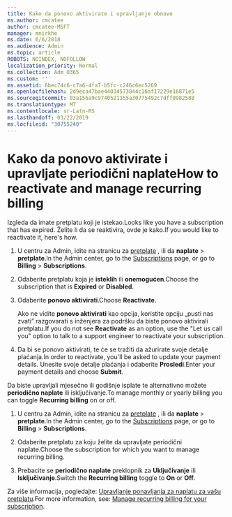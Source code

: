 ```yaml
---
title: Kako da ponovo aktivirate i upravljanje obnove
ms.author: cmcatee
author: cmcatee-MSFT
manager: mnirkhe
ms.date: 6/6/2018
ms.audience: Admin
ms.topic: article
ROBOTS: NOINDEX, NOFOLLOW
localization_priority: Normal
ms.collection: Adm_O365
ms.custom: ''
ms.assetid: 6bec74c6-c7a6-4fa7-b5fc-c246c6ec5269
ms.openlocfilehash: 2d9eca47bae44034573844c16af17229e16871e5
ms.sourcegitcommit: 03a156a9c9740521155a30775492c7dff0982588
ms.translationtype: MT
ms.contentlocale: sr-Latn-RS
ms.lasthandoff: 03/22/2019
ms.locfileid: "30755240"
---
```

# <a name="how-to-reactivate-and-manage-recurring-billing"></a><span data-ttu-id="f57b2-102">Kako da ponovo aktivirate i upravljate periodični naplate</span><span class="sxs-lookup"><span data-stu-id="f57b2-102">How to reactivate and manage recurring billing</span></span>

<span data-ttu-id="f57b2-103">Izgleda da imate pretplatu koji je istekao.</span><span class="sxs-lookup"><span data-stu-id="f57b2-103">Looks like you have a subscription that has expired.</span></span> <span data-ttu-id="f57b2-104">Želite li da se reaktivira, ovde je kako.</span><span class="sxs-lookup"><span data-stu-id="f57b2-104">If you would like to reactivate it, here's how.</span></span>
  
1. <span data-ttu-id="f57b2-105">U centru za Admin, idite na stranicu za [pretplate](https://go.microsoft.com/fwlink/p/?linkid=842054) , ili da **naplate** \> **pretplate**.</span><span class="sxs-lookup"><span data-stu-id="f57b2-105">In the Admin center, go to the [Subscriptions](https://go.microsoft.com/fwlink/p/?linkid=842054) page, or go to **Billing** \> **Subscriptions**.</span></span>
    
2. <span data-ttu-id="f57b2-106">Odaberite pretplatu koja je **isteklih** ili **onemogućen**.</span><span class="sxs-lookup"><span data-stu-id="f57b2-106">Choose the subscription that is **Expired** or **Disabled**.</span></span>
    
3. <span data-ttu-id="f57b2-107">Odaberite **ponovo aktivirati**.</span><span class="sxs-lookup"><span data-stu-id="f57b2-107">Choose **Reactivate**.</span></span>
    
    <span data-ttu-id="f57b2-108">Ako ne vidite **ponovo aktivirati** kao opcija, koristite opciju „pusti nas zvati” razgovarati s inženjera za podršku da biste ponovo aktivirali pretplatu.</span><span class="sxs-lookup"><span data-stu-id="f57b2-108">If you do not see **Reactivate** as an option, use the "Let us call you" option to talk to a support engineer to reactivate your subscription.</span></span> 
    
4. <span data-ttu-id="f57b2-109">Da bi se ponovo aktivirati, te će se tražiti da ažurirate svoje detalje plaćanja.</span><span class="sxs-lookup"><span data-stu-id="f57b2-109">In order to reactivate, you'll be asked to update your payment details.</span></span> <span data-ttu-id="f57b2-110">Unesite svoje detalje plaćanja i odaberite **Prosledi**.</span><span class="sxs-lookup"><span data-stu-id="f57b2-110">Enter your payment details and choose **Submit**.</span></span>
    
<span data-ttu-id="f57b2-111">Da biste upravljali mjesečno ili godišnje isplate te alternativno možete **periodično naplate** ili isključivanje.</span><span class="sxs-lookup"><span data-stu-id="f57b2-111">To manage monthly or yearly billing you can toggle **Recurring billing** on or off.</span></span> 
  
1. <span data-ttu-id="f57b2-112">U centru za Admin, idite na stranicu za [pretplate](https://go.microsoft.com/fwlink/p/?linkid=842054) , ili da **naplate** \> **pretplate**.</span><span class="sxs-lookup"><span data-stu-id="f57b2-112">In the Admin center, go to the [Subscriptions](https://go.microsoft.com/fwlink/p/?linkid=842054) page, or go to **Billing** \> **Subscriptions**.</span></span>
    
2. <span data-ttu-id="f57b2-113">Odaberite pretplatu za koju želite da upravljate periodični naplate.</span><span class="sxs-lookup"><span data-stu-id="f57b2-113">Choose the subscription for which you want to manage recurring billing.</span></span>
    
3. <span data-ttu-id="f57b2-114">Prebacite se **periodično naplate** preklopnik za **Uključivanje** ili **Isključivanje**.</span><span class="sxs-lookup"><span data-stu-id="f57b2-114">Switch the **Recurring billing** toggle to **On** or **Off**.</span></span>
    
<span data-ttu-id="f57b2-115">Za više informacija, pogledajte: [Upravljanje ponavljanja za naplatu za vašu pretplatu](https://support.office.com/article/8d83b530-f4ca-47f6-a666-e5791cbacc7e).</span><span class="sxs-lookup"><span data-stu-id="f57b2-115">For more information, see: [Manage recurring billing for your subscription](https://support.office.com/article/8d83b530-f4ca-47f6-a666-e5791cbacc7e).</span></span>
  

